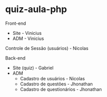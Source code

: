 quiz-aula-php
=============

Front-end
  - Site - Vinicius
  - ADM - Vinicius

Controle de Sessão (usuários) - Nicolas

Back-end
  - Site (quiz) - Gabriel
  - ADM 
    - Cadastro de usuários - Nicolas
    - Cadastro de questões - Jhonathan
    - Cadastro de questionários - Jhonathan
